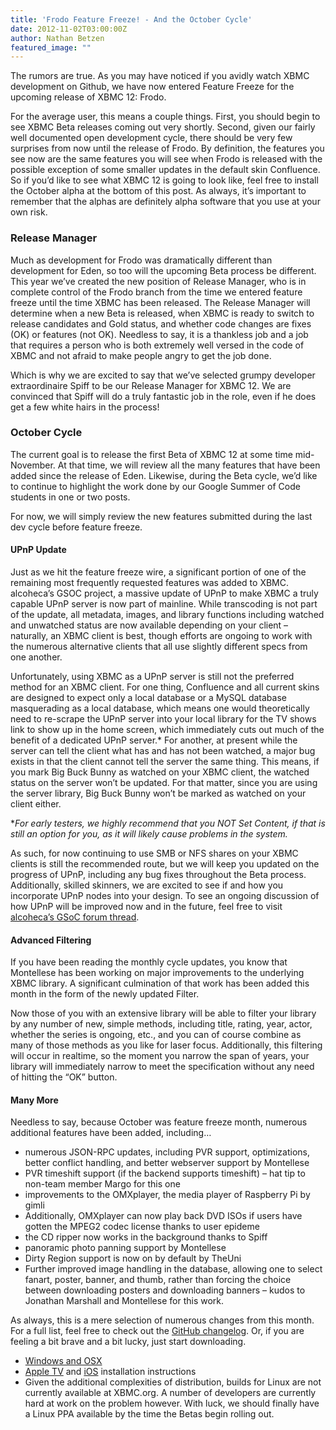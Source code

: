 ```yaml
---
title: 'Frodo Feature Freeze! - And the October Cycle'
date: 2012-11-02T03:00:00Z
author: Nathan Betzen
featured_image: ""
---
```

The rumors are true. As you may have noticed if you avidly watch XBMC development on Github, we have now entered Feature Freeze for the upcoming release of XBMC 12: Frodo.

 For the average user, this means a couple things. First, you should begin to see XBMC Beta releases coming out very shortly. Second, given our fairly well documented open development cycle, there should be very few surprises from now until the release of Frodo. By definition, the features you see now are the same features you will see when Frodo is released with the possible exception of some smaller updates in the default skin Confluence. So if you’d like to see what XBMC 12 is going to look like, feel free to install the October alpha at the bottom of this post. As always, it’s important to remember that the alphas are definitely alpha software that you use at your own risk.

 ### Release Manager

 Much as development for Frodo was dramatically different than development for Eden, so too will the upcoming Beta process be different. This year we’ve created the new position of Release Manager, who is in complete control of the Frodo branch from the time we entered feature freeze until the time XBMC has been released. The Release Manager will determine when a new Beta is released, when XBMC is ready to switch to release candidates and Gold status, and whether code changes are fixes (OK) or features (not OK). Needless to say, it is a thankless job and a job that requires a person who is both extremely well versed in the code of XBMC and not afraid to make people angry to get the job done.

 Which is why we are excited to say that we’ve selected grumpy developer extraordinaire Spiff to be our Release Manager for XBMC 12. We are convinced that Spiff will do a truly fantastic job in the role, even if he does get a few white hairs in the process!

 ### October Cycle

 The current goal is to release the first Beta of XBMC 12 at some time mid-November. At that time, we will review all the many features that have been added since the release of Eden. Likewise, during the Beta cycle, we’d like to continue to highlight the work done by our Google Summer of Code students in one or two posts.

 For now, we will simply review the new features submitted during the last dev cycle before feature freeze.

 #### UPnP Update

 Just as we hit the feature freeze wire, a significant portion of one of the remaining most frequently requested features was added to XBMC. alcoheca’s GSOC project, a massive update of UPnP to make XBMC a truly capable UPnP server is now part of mainline. While transcoding is not part of the update, all metadata, images, and library functions including watched and unwatched status are now available depending on your client – naturally, an XBMC client is best, though efforts are ongoing to work with the numerous alternative clients that all use slightly different specs from one another.

 Unfortunately, using XBMC as a UPnP server is still not the preferred method for an XBMC client. For one thing, Confluence and all current skins are designed to expect only a local database or a MySQL database masquerading as a local database, which means one would theoretically need to re-scrape the UPnP server into your local library for the TV shows link to show up in the home screen, which immediately cuts out much of the benefit of a dedicated UPnP server.* For another, at present while the server can tell the client what has and has not been watched, a major bug exists in that the client cannot tell the server the same thing. This means, if you mark Big Buck Bunny as watched on your XBMC client, the watched status on the server won’t be updated. For that matter, since you are using the server library, Big Buck Bunny won’t be marked as watched on your client either.

 **For early testers, we highly recommend that you NOT Set Content, if that is still an option for you, as it will likely cause problems in the system.*

 As such, for now continuing to use SMB or NFS shares on your XBMC clients is still the recommended route, but we will keep you updated on the progress of UPnP, including any bug fixes throughout the Beta process. Additionally, skilled skinners, we are excited to see if and how you incorporate UPnP nodes into your design. To see an ongoing discussion of how UPnP will be improved now and in the future, feel free to visit [alcoheca’s GSoC forum thread](https://forum.kodi.tv/showthread.php?tid=127949 "Improving UPnP for GSoC").

 #### Advanced Filtering

 If you have been reading the monthly cycle updates, you know that Montellese has been working on major improvements to the underlying XBMC library. A significant culmination of that work has been added this month in the form of the newly updated Filter.

 Now those of you with an extensive library will be able to filter your library by any number of new, simple methods, including title, rating, year, actor, whether the series is ongoing, etc., and you can of course combine as many of those methods as you like for laser focus. Additionally, this filtering will occur in realtime, so the moment you narrow the span of years, your library will immediately narrow to meet the specification without any need of hitting the “OK” button.

 #### Many More

 Needless to say, because October was feature freeze month, numerous additional features have been added, including…

 
 * numerous JSON-RPC updates, including PVR support, optimizations, better conflict handling, and better webserver support by Montellese
 * PVR timeshift support (if the backend supports timeshift) – hat tip to non-team member Margo for this one
 * improvements to the OMXplayer, the media player of Raspberry Pi by gimli
 * Additionally, OMXplayer can now play back DVD ISOs if users have gotten the MPEG2 codec license thanks to user epideme
 * the CD ripper now works in the background thanks to Spiff
 * panoramic photo panning support by Montellese
 * Dirty Region support is now on by default by TheUni
 * Further improved image handling in the database, allowing one to select fanart, poster, banner, and thumb, rather than forcing the choice between downloading posters and downloading banners – kudos to Jonathan Marshall and Montellese for this work.
 
 As always, this is a mere selection of numerous changes from this month. For a full list, feel free to check out the [GitHub changelog](https://github.com/xbmc/xbmc/issues?milestone=7&page=1&state=closed "Github Milestones for October 2012"). Or, if you are feeling a bit brave and a bit lucky, just start downloading.

 
 * [Windows and OSX](http://mirrors.xbmc.org/snapshots/ "XBMC snapshots for Windows and OSX")
 * [Apple TV](https://kodi.wiki/view/HOW-TO:Install_XBMC_on_Apple_TV_2 "Apple TV instuctions") and [iOS](https://kodi.wiki/view/HOW-TO:Install_XBMC_on_iPad/iPhone/iPod_touch "iOS installation instructions") installation instructions
 * Given the additional complexities of distribution, builds for Linux are not currently available at XBMC.org. A number of developers are currently hard at work on the problem however. With luck, we should finally have a Linux PPA available by the time the Betas begin rolling out.
 
 